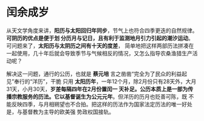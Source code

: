 闰余成岁
===================================================================================
从天文学角度来讲，**阳历与太阳回归年同步**，节气上也符合四季更迭的自然规律。**可阴历的优点是便于划
分历月与记日，且有利于监测地月引力引起的潮汐运动**。可问题来了，**太阳历与太阴历之间有十天的度差**，
简单地把这样两部历法拼凑在一起使用，几十年后就会导致季节与气候相反的情况，又怎么指导农桑渔猎生产活
动呢？

解决这一问题，通行的公历，也就是 **蔡元培** 言之凿凿“完全为了民众的利益起见”奉行的“洋历”，干脆
只用 **太阳历年**，一年12个月，除2月份只有28天外，大月31天，小月30天，**岁差每隔四年在2月份置闰一
天补足。公历本质上是一部为传播宗教服务的历法。它以基督诞生为公元元年**。但洋历的历月也贬善可陈，既
不能反映四季，与月相朔望也不合拍。把这样的历法作为国家法定历法的唯一好处是，与基督教为主导的欧美强
势政权国接轨。


